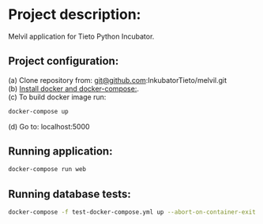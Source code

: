 # Project description:  

Melvil application for Tieto Python Incubator.  

## Project configuration:  

(a) Clone repository from: git@github.com:InkubatorTieto/melvil.git  
(b) [Install docker and docker-compose:](https://docs.docker.com/install/).  
(c) To build docker image run:  

```bash
docker-compose up
```  

(d) Go to: localhost:5000  

## Running application:  

```bash
docker-compose run web
```

## Running database tests:

```bash
docker-compose -f test-docker-compose.yml up --abort-on-container-exit
```
